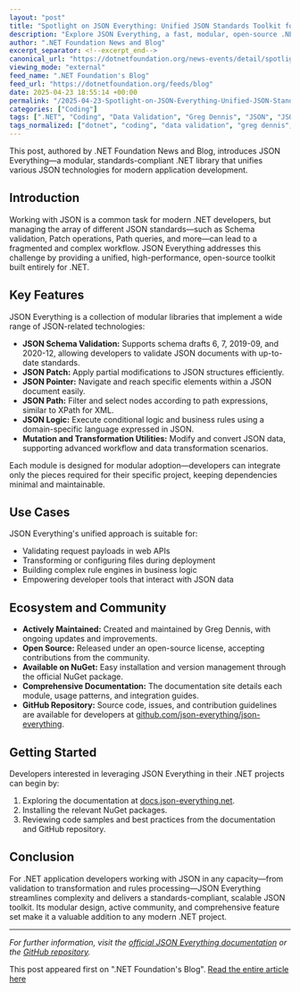 ```yaml
---
layout: "post"
title: "Spotlight on JSON Everything: Unified JSON Standards Toolkit for .NET Developers"
description: "Explore JSON Everything, a fast, modular, open-source .NET library supporting JSON Schema, Patch, Path, Pointer, and Logic. This toolkit brings standards compliance and a unified API to modern .NET applications, simplifying JSON workflows and integration for developers."
author: ".NET Foundation News and Blog"
excerpt_separator: <!--excerpt_end-->
canonical_url: "https://dotnetfoundation.org/news-events/detail/spotlight-on-json-everything-a-unified-toolkit-for-json-standards-in-.net"
viewing_mode: "external"
feed_name: ".NET Foundation's Blog"
feed_url: "https://dotnetfoundation.org/feeds/blog"
date: 2025-04-23 18:55:14 +00:00
permalink: "/2025-04-23-Spotlight-on-JSON-Everything-Unified-JSON-Standards-Toolkit-for-NET-Developers.html"
categories: ["Coding"]
tags: [".NET", "Coding", "Data Validation", "Greg Dennis", "JSON", "JSON Logic", "JSON Patch", "JSON Path", "JSON Pointer", "JSON Schema", "Library", "Modular Design", "NuGet", "Open Source", "Posts", "Web API"]
tags_normalized: ["dotnet", "coding", "data validation", "greg dennis", "json", "json logic", "json patch", "json path", "json pointer", "json schema", "library", "modular design", "nuget", "open source", "posts", "web api"]
---
```


This post, authored by .NET Foundation News and Blog, introduces JSON Everything—a modular, standards-compliant .NET library that unifies various JSON technologies for modern application development.<!--excerpt_end-->

## Introduction

Working with JSON is a common task for modern .NET developers, but managing the array of different JSON standards—such as Schema validation, Patch operations, Path queries, and more—can lead to a fragmented and complex workflow. JSON Everything addresses this challenge by providing a unified, high-performance, open-source toolkit built entirely for .NET.

## Key Features

JSON Everything is a collection of modular libraries that implement a wide range of JSON-related technologies:

- **JSON Schema Validation:** Supports schema drafts 6, 7, 2019-09, and 2020-12, allowing developers to validate JSON documents with up-to-date standards.
- **JSON Patch:** Apply partial modifications to JSON structures efficiently.
- **JSON Pointer:** Navigate and reach specific elements within a JSON document easily.
- **JSON Path:** Filter and select nodes according to path expressions, similar to XPath for XML.
- **JSON Logic:** Execute conditional logic and business rules using a domain-specific language expressed in JSON.
- **Mutation and Transformation Utilities:** Modify and convert JSON data, supporting advanced workflow and data transformation scenarios.

Each module is designed for modular adoption—developers can integrate only the pieces required for their specific project, keeping dependencies minimal and maintainable.

## Use Cases

JSON Everything's unified approach is suitable for:

- Validating request payloads in web APIs
- Transforming or configuring files during deployment
- Building complex rule engines in business logic
- Empowering developer tools that interact with JSON data

## Ecosystem and Community

- **Actively Maintained:** Created and maintained by Greg Dennis, with ongoing updates and improvements.
- **Open Source:** Released under an open-source license, accepting contributions from the community.
- **Available on NuGet:** Easy installation and version management through the official NuGet package.
- **Comprehensive Documentation:** The documentation site details each module, usage patterns, and integration guides.
- **GitHub Repository:** Source code, issues, and contribution guidelines are available for developers at [github.com/json-everything/json-everything](https://github.com/json-everything/json-everything).

## Getting Started

Developers interested in leveraging JSON Everything in their .NET projects can begin by:

1. Exploring the documentation at [docs.json-everything.net](https://docs.json-everything.net).
2. Installing the relevant NuGet packages.
3. Reviewing code samples and best practices from the documentation and GitHub repository.

## Conclusion

For .NET application developers working with JSON in any capacity—from validation to transformation and rules processing—JSON Everything streamlines complexity and delivers a standards-compliant, scalable JSON toolkit. Its modular design, active community, and comprehensive feature set make it a valuable addition to any modern .NET project.

---

*For further information, visit the [official JSON Everything documentation](https://docs.json-everything.net) or the [GitHub repository](https://github.com/json-everything/json-everything).*

This post appeared first on ".NET Foundation's Blog". [Read the entire article here](https://dotnetfoundation.org/news-events/detail/spotlight-on-json-everything-a-unified-toolkit-for-json-standards-in-.net)
